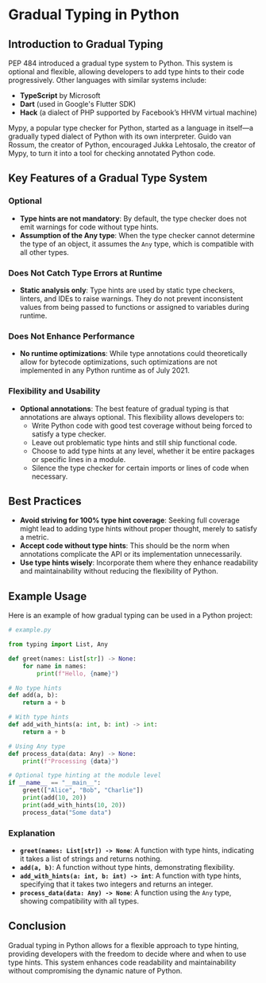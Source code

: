 #  Gradual Typing in Python

## Introduction to Gradual Typing

PEP 484 introduced a gradual type system to Python. This system is optional and flexible, allowing developers to add type hints to their code progressively. Other languages with similar systems include:
- **TypeScript** by Microsoft
- **Dart** (used in Google's Flutter SDK)
- **Hack** (a dialect of PHP supported by Facebook’s HHVM virtual machine)

Mypy, a popular type checker for Python, started as a language in itself—a gradually typed dialect of Python with its own interpreter. Guido van Rossum, the creator of Python, encouraged Jukka Lehtosalo, the creator of Mypy, to turn it into a tool for checking annotated Python code.

## Key Features of a Gradual Type System

### Optional

- **Type hints are not mandatory**: By default, the type checker does not emit warnings for code without type hints.
- **Assumption of the Any type**: When the type checker cannot determine the type of an object, it assumes the `Any` type, which is compatible with all other types.

### Does Not Catch Type Errors at Runtime

- **Static analysis only**: Type hints are used by static type checkers, linters, and IDEs to raise warnings. They do not prevent inconsistent values from being passed to functions or assigned to variables during runtime.

### Does Not Enhance Performance

- **No runtime optimizations**: While type annotations could theoretically allow for bytecode optimizations, such optimizations are not implemented in any Python runtime as of July 2021.

### Flexibility and Usability

- **Optional annotations**: The best feature of gradual typing is that annotations are always optional. This flexibility allows developers to:
  - Write Python code with good test coverage without being forced to satisfy a type checker.
  - Leave out problematic type hints and still ship functional code.
  - Choose to add type hints at any level, whether it be entire packages or specific lines in a module.
  - Silence the type checker for certain imports or lines of code when necessary.

## Best Practices

- **Avoid striving for 100% type hint coverage**: Seeking full coverage might lead to adding type hints without proper thought, merely to satisfy a metric.
- **Accept code without type hints**: This should be the norm when annotations complicate the API or its implementation unnecessarily.
- **Use type hints wisely**: Incorporate them where they enhance readability and maintainability without reducing the flexibility of Python.

## Example Usage

Here is an example of how gradual typing can be used in a Python project:

```python
# example.py

from typing import List, Any

def greet(names: List[str]) -> None:
    for name in names:
        print(f"Hello, {name}")

# No type hints
def add(a, b):
    return a + b

# With type hints
def add_with_hints(a: int, b: int) -> int:
    return a + b

# Using Any type
def process_data(data: Any) -> None:
    print(f"Processing {data}")

# Optional type hinting at the module level
if __name__ == "__main__":
    greet(["Alice", "Bob", "Charlie"])
    print(add(10, 20))
    print(add_with_hints(10, 20))
    process_data("Some data")
```

### Explanation

- **`greet(names: List[str]) -> None`**: A function with type hints, indicating it takes a list of strings and returns nothing.
- **`add(a, b)`**: A function without type hints, demonstrating flexibility.
- **`add_with_hints(a: int, b: int) -> int`**: A function with type hints, specifying that it takes two integers and returns an integer.
- **`process_data(data: Any) -> None`**: A function using the `Any` type, showing compatibility with all types.

## Conclusion

Gradual typing in Python allows for a flexible approach to type hinting, providing developers with the freedom to decide where and when to use type hints. This system enhances code readability and maintainability without compromising the dynamic nature of Python.


